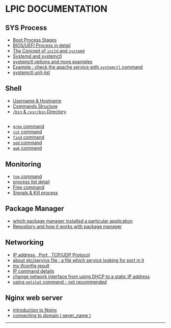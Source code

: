 # LPIC DOCUMENTATION

## SYS Process

- <a href="Sys-Process/boot-process-stages.md">Boot Process Stages</a>
- <a href="Sys-Process/BIOS-UEFI.md">BIOS/UEFI Process in detail</a>
- <a href="Sys-Process/initd-systemd.md">The Concept of `initd` and `systemd`</a>
- <a href="Sys-Process/systemd.md"> Systemd and systemctl </a>
- <a href="Sys-Process/systemctl-options.md"> systemctl options and more examples </a>
- <a href="Sys-Process/systemctl-apache.md"> Example : check the apache service with `systemctl` command </a>
- <a href="Sys-Process/systemctl-unit-list.md"> systemctl unit-list </a>

## Shell

- <a href="shell/username-hostname.md">Username & Hostname</a>
- <a href="shell/command-structure.md">Commands Structure</a>
- <a href="shell/bin-directory.md">`/bin` & `/usr/bin` Directory</a>

## 

- <a href="grep.md">`grep` command </a>
- <a href="cut-command.md"> `cut` command </a>
- <a href="find-command.md"> `find` command </a>
- <a href="sed-command.md"> `sed` command </a>
- <a href="awk.md"> `awk` command </a>

## Monitoring 

- <a href="Monitoring/top.md"> `top` command </a>
- <a href="Monitoring/process-list.md"> process list detail </a>
- <a href="Monitoring/free-command.md"> Free command </a>
- <a href="Monitoring/signal-kill.md"> Signals & Kill process </a>

## Package Manager

- <a href="Package-Manager/which-package.md"> which package manager installed a particular application </a>
- <a href="Package-Manager/repository-system.md"> Repository and how it works with package manager </a>

## Networking

- <a href="network/ip-port-protocol.md"> IP address , Port , TCP/UDP Protocol </a>
- <a href="network/service-file.md"> about etc/service file : a file which service looking for port in it </a>
- <a href="network/ifconfig.md"> my ifconfig result </a>
- <a href="network/ip-command.md"> IP command details </a>
- <a href="network/static-ip.md"> change network interface from using DHCP to a static IP address </a>
- <a href="network/netstat.md"> using `netstat` command - not recommended </a>

## Nginx web server

- <a href="NginX/intro.md">introduction to Nginx</a>
- <a href="NginX/connect-domain.md"> connecting to domain ( sever_name ) </a>

----------------------------------------------------------------------------





